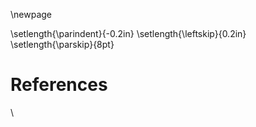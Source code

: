 \newpage

\setlength{\parindent}{-0.2in}
\setlength{\leftskip}{0.2in}
\setlength{\parskip}{8pt}

# References

\ 
